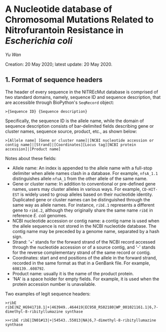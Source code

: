# A Nucleotide database of Chromosomal Mutations Related to Nitrofurantoin Resistance in _Escherichia coli_

_Yu Wan_

Creation: 20 May 2020; latest update: 20 May 2020.



## 1. Format of sequence headers

The header of every sequence in the NITREcMut database is comprised of two standard domains, namely, sequence ID and sequence description, that are accessible through BioPython's `SeqRecord` object:

```fasta
>{Sequence ID} {Sequence description}
```

Specifically, the sequence ID is the allele name, while the domain of sequence description consists of bar-delimited fields describing gene or cluster names, sequence source, product, etc., as shown below:

```fasta
>[Allele name] [Gene or cluster name]|[NCBI nucleotide accession or contig name]|[Strand]|[Coordinates][Locus tag][NCBI protein accession]|[Product name]
```



Notes about these fields:

- Allele name: An index is appended to the allele name with a full-stop delimiter when allele names clash in a database. For example, `nfsA_1.1` distinguishes allele `nfsA_1` from the other allele of the same name.
- Gene or cluster name: In addition to conventional or pre-defined gene names, users may cluster alleles in various ways. For example, `CD-HIT-EST` is widely used to group alleles based on their nucleotide identity. Duplicated gene or cluster names can be distinguished through the same way as allele names. For instance, `ribE.1` represents a different gene to `ribE.2`, although they originally share the same name `ribE` in reference _E. coli_ genomes.
- NCBI nucleotide accession or contig name: a contig name is used when the allele sequence is not stored in the NCBI nucleotide database. The contig name may be preceded by a genome name, separated by a hash sign.
- Strand: '+' stands for the forward strand of the NCBI record accessed through the nucleotide accession or of a source contig, and '-' stands for the reverse complementary strand of the same record or contig.
- Coordinates: start and end positions of the allele in the forward strand, recorded in the same format as that in a GenBank file. For example, `608139..608792`.
- Product name: usually it is the name of the product protein.
- 'NA' is a space holder for empty fields. For example, it is used when the protein accession number is unavailable.



Two examples of legit sequence headers:

```fasta
>ribE ribE|NZ_HG941718.1|+|463949..464419|EC958_RS02180|WP_001021161.1|6,7-dimethyl-8-ribityllumazine synthase

>>ribE ribE|IN01#13|+|54543..55013|NA|6,7-dimethyl-8-ribityllumazine synthase
```